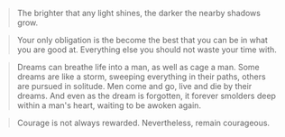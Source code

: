 



> The brighter that any light shines, the darker the nearby shadows grow.

> Your only obligation is the become the best that you can be in what you are good at. Everything else you should not waste your time with.

> Dreams can breathe life into a man, as well as cage a man. Some dreams are like a storm, sweeping everything in their paths, others are pursued in solitude. Men come and go, live and die by their dreams. And even as the dream is forgotten, it forever smolders deep within a man's heart, waiting to be awoken again.

> Courage is not always rewarded. Nevertheless, remain courageous.


